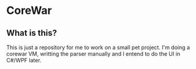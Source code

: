 # CoreWar

## What is this?
This is just a repository for me to work on a small pet project. I'm doing a corewar VM, writting the parser manually and I entend to do the UI in C#/WPF later.
